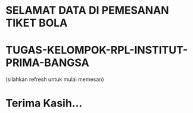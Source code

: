 # SELAMAT DATA DI PEMESANAN TIKET BOLA
# TUGAS-KELOMPOK-RPL-INSTITUT-PRIMA-BANGSA
(silahkan refresh untuk mulai memesan)

# Terima Kasih...
